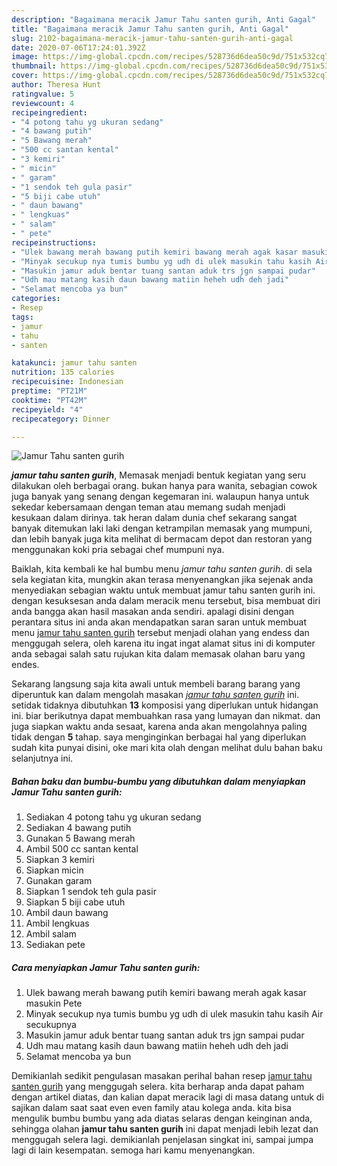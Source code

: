 ```yaml
---
description: "Bagaimana meracik Jamur Tahu santen gurih, Anti Gagal"
title: "Bagaimana meracik Jamur Tahu santen gurih, Anti Gagal"
slug: 2102-bagaimana-meracik-jamur-tahu-santen-gurih-anti-gagal
date: 2020-07-06T17:24:01.392Z
image: https://img-global.cpcdn.com/recipes/528736d6dea50c9d/751x532cq70/jamur-tahu-santen-gurih-foto-resep-utama.jpg
thumbnail: https://img-global.cpcdn.com/recipes/528736d6dea50c9d/751x532cq70/jamur-tahu-santen-gurih-foto-resep-utama.jpg
cover: https://img-global.cpcdn.com/recipes/528736d6dea50c9d/751x532cq70/jamur-tahu-santen-gurih-foto-resep-utama.jpg
author: Theresa Hunt
ratingvalue: 5
reviewcount: 4
recipeingredient:
- "4 potong tahu yg ukuran sedang"
- "4 bawang putih"
- "5 Bawang merah"
- "500 cc santan kental"
- "3 kemiri"
- " micin"
- " garam"
- "1 sendok teh gula pasir"
- "5 biji cabe utuh"
- " daun bawang"
- " lengkuas"
- " salam"
- " pete"
recipeinstructions:
- "Ulek bawang merah bawang putih kemiri bawang merah agak kasar masukin Pete"
- "Minyak secukup nya tumis bumbu yg udh di ulek masukin tahu kasih Air secukupnya"
- "Masukin jamur aduk bentar tuang santan aduk trs jgn sampai pudar"
- "Udh mau matang kasih daun bawang matiin heheh udh deh jadi"
- "Selamat mencoba ya bun"
categories:
- Resep
tags:
- jamur
- tahu
- santen

katakunci: jamur tahu santen 
nutrition: 135 calories
recipecuisine: Indonesian
preptime: "PT21M"
cooktime: "PT42M"
recipeyield: "4"
recipecategory: Dinner

---
```



![Jamur Tahu santen gurih](https://img-global.cpcdn.com/recipes/528736d6dea50c9d/751x532cq70/jamur-tahu-santen-gurih-foto-resep-utama.jpg)

<b><i>jamur tahu santen gurih</i></b>, Memasak menjadi bentuk kegiatan yang seru dilakukan oleh berbagai orang. bukan hanya para wanita, sebagian cowok juga banyak yang senang dengan kegemaran ini. walaupun hanya untuk sekedar kebersamaan dengan teman atau memang sudah menjadi kesukaan dalam dirinya. tak heran dalam dunia chef sekarang sangat banyak ditemukan laki laki dengan ketrampilan memasak yang mumpuni, dan lebih banyak juga kita melihat di bermacam depot dan restoran yang menggunakan koki pria sebagai chef mumpuni nya.



Baiklah, kita kembali ke hal bumbu menu <i>jamur tahu santen gurih</i>. di sela sela kegiatan kita, mungkin akan terasa menyenangkan jika sejenak anda menyediakan sebagian waktu untuk membuat jamur tahu santen gurih ini. dengan kesuksesan anda dalam meracik menu tersebut, bisa membuat diri anda bangga akan hasil masakan anda sendiri. apalagi disini dengan perantara situs ini anda akan mendapatkan saran saran untuk membuat menu <u>jamur tahu santen gurih</u> tersebut menjadi olahan yang endess dan menggugah selera, oleh karena itu ingat ingat alamat situs ini di komputer anda sebagai salah satu rujukan kita dalam memasak olahan baru yang endes.


Sekarang langsung saja kita awali untuk membeli barang barang yang diperuntuk kan dalam mengolah masakan <u><i>jamur tahu santen gurih</i></u> ini. setidak tidaknya dibutuhkan <b>13</b> komposisi yang diperlukan untuk hidangan ini. biar berikutnya dapat membuahkan rasa yang lumayan dan nikmat. dan juga siapkan waktu anda sesaat, karena anda akan mengolahnya paling tidak dengan <b>5</b> tahap. saya menginginkan berbagai hal yang diperlukan sudah kita punyai disini, oke mari kita olah dengan melihat dulu bahan baku selanjutnya ini.

<!--inarticleads1-->

##### Bahan baku dan bumbu-bumbu yang dibutuhkan dalam menyiapkan Jamur Tahu santen gurih:

1. Sediakan 4 potong tahu yg ukuran sedang
1. Sediakan 4 bawang putih
1. Gunakan 5 Bawang merah
1. Ambil 500 cc santan kental
1. Siapkan 3 kemiri
1. Siapkan  micin
1. Gunakan  garam
1. Siapkan 1 sendok teh gula pasir
1. Siapkan 5 biji cabe utuh
1. Ambil  daun bawang
1. Ambil  lengkuas
1. Ambil  salam
1. Sediakan  pete




<!--inarticleads2-->

##### Cara menyiapkan Jamur Tahu santen gurih:

1. Ulek bawang merah bawang putih kemiri bawang merah agak kasar masukin Pete
1. Minyak secukup nya tumis bumbu yg udh di ulek masukin tahu kasih Air secukupnya
1. Masukin jamur aduk bentar tuang santan aduk trs jgn sampai pudar
1. Udh mau matang kasih daun bawang matiin heheh udh deh jadi
1. Selamat mencoba ya bun




Demikianlah sedikit pengulasan masakan perihal bahan resep <u>jamur tahu santen gurih</u> yang menggugah selera. kita berharap anda dapat paham dengan artikel diatas, dan kalian dapat meracik lagi di masa datang untuk di sajikan dalam saat saat even even family atau kolega anda. kita bisa mengulik bumbu bumbu yang ada diatas selaras dengan keinginan anda, sehingga olahan <b>jamur tahu santen gurih</b> ini dapat menjadi lebih lezat dan menggugah selera lagi. demikianlah penjelasan singkat ini, sampai jumpa lagi di lain kesempatan. semoga hari kamu menyenangkan.
